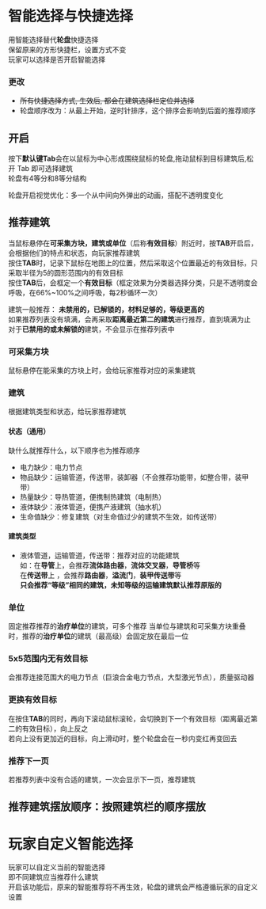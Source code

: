 # 智能选择与快捷选择
用智能选择替代**轮盘**快捷选择  
保留原来的方形快捷栏，设置方式不变  
玩家可以选择是否开启智能选择
### 更改
- ~~所有快捷选择方式, 生效后, 都会在建筑选择栏定位并选择~~
- 轮盘顺序改为：从最上开始，逆时针排序，这个排序会影响到后面的推荐顺序

## 开启
按下**默认键Tab**会在以鼠标为中心形成围绕鼠标的轮盘,拖动鼠标到目标建筑后,松开 Tab 即可选择建筑  
轮盘有4等分和8等分结构  

轮盘开启视觉优化：多一个从中间向外弹出的动画，搭配不透明度变化

## 推荐建筑
当鼠标悬停在**可采集方块，建筑或单位**（后称**有效目标**）附近时，按**TAB**开启后，会根据他们的特点和状态，向玩家推荐建筑  
按住**TAB**时，记录下鼠标在地图上的位置，然后采取这个位置最近的有效目标，只采取半径为5的圆形范围内的有效目标  
按住**TAB**后，会框定一个**有效目标**（框定效果为分类器选择分类，只是不透明度会呼吸，在66%~100%之间呼吸，每2秒循环一次）  

建筑一般推荐： **未禁用的，已解锁的，材料足够的，等级更高的**  
如果推荐列表没有填满，会再采取**距离最近第二的建筑**进行推荐，直到填满为止  
对于**已禁用的或未解锁的**建筑，不会显示在推荐列表中  
### 可采集方块
鼠标悬停在能采集的方块上时，会给玩家推荐对应的采集建筑  

### 建筑
根据建筑类型和状态，给玩家推荐建筑  

#### 状态（通用）
缺什么就推荐什么，以下顺序也为推荐顺序
- 电力缺少：电力节点
- 物品缺少：运输管道，传送带，装卸器（不会推荐功能带，如整合带，装甲带）
- 热量缺少：导热管道，便携制热建筑（电制热）
- 液体缺少：液体管道，便携产液建筑（抽水机）
- 生命值缺少：修复建筑（对生命值过少的建筑不生效，如传送带）
#### 建筑类型
- 液体管道，运输管道，传送带：推荐对应的功能建筑  
如：在**导管**上，会推荐**流体路由器**，**流体交叉器**，**导管桥**等  
在**传送带**上 ，会推荐**路由器**，**溢流门**，**装甲传送带**等  
**只会推荐“等级”相同的建筑，未知等级的运输建筑默认推荐原版的**  
### 单位
固定推荐推荐的**治疗单位**的建筑，可多个推荐
当单位与建筑和可采集方块重叠时，推荐的**治疗单位**的建筑（最高级）会固定放在最后一位

### 5x5范围内无有效目标
会推荐连接范围大的电力节点（巨浪合金电力节点，大型激光节点），质量驱动器

### 更换有效目标
在按住**TAB**的同时，再向下滚动鼠标滚轮，会切换到下一个有效目标（距离最近第二的有效目标），向上反之  
若向上没有更加近的目标，向上滑动时，整个轮盘会在一秒内变红再变回去
### 推荐下一页
若推荐列表中没有合适的建筑，一次会显示下一页，推荐建筑

## 推荐建筑摆放顺序：按照建筑栏的顺序摆放

# 玩家自定义智能选择
玩家可以自定义当前的智能选择  
即不同建筑应当推荐什么建筑  
开启该功能后，原来的智能推荐将不再生效，轮盘的建筑会严格遵循玩家的自定义设置  